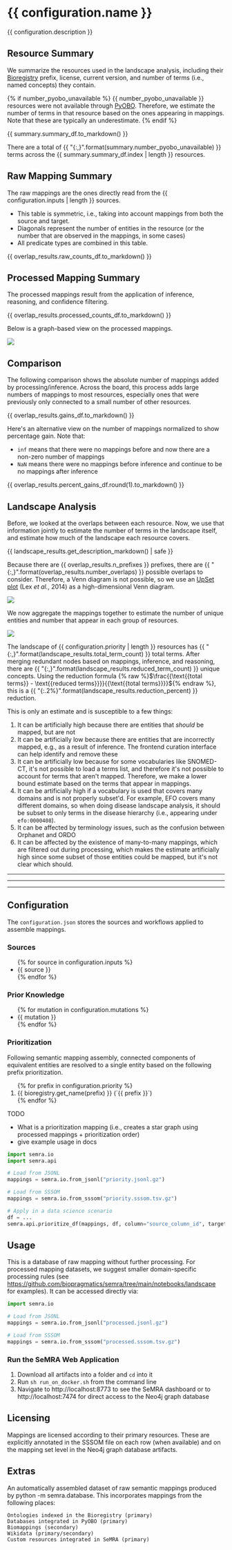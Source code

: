# {{ configuration.name }}

{{ configuration.description }}

## Resource Summary

We summarize the resources used in the landscape analysis, including their
[Bioregistry](https://bioregistry.io) prefix, license, current version, and
number of terms (i.e., named concepts) they contain.

{% if number_pyobo_unavailable %}
{{ number_pyobo_unavailable }} resources were not available through
[PyOBO](https://github.com/biopragmatics/pyobo). Therefore, we estimate the number
of terms in that resource based on the ones appearing in mappings. Note that these
are typically an underestimate.
{% endif %}

{{ summary.summary_df.to_markdown() }}

There are a total of {{ "{:,}".format(summary.number_pyobo_unavailable) }} terms across
the {{ summary.summary_df.index | length }} resources.

## Raw Mapping Summary

The raw mappings are the ones directly read from the {{ configuration.inputs | length }} sources.

- This table is symmetric, i.e., taking into account mappings from both the source and target.
- Diagonals represent the number of entities in the resource (or the number that are observed
  in the mappings, in some cases)
- All predicate types are combined in this table.

{{ overlap_results.raw_counts_df.to_markdown() }}

## Processed Mapping Summary

The processed mappings result from the application of inference, reasoning, and confidence
filtering.

{{ overlap_results.processed_counts_df.to_markdown() }}

Below is a graph-based view on the processed mappings.

![](processed_graph.svg)

## Comparison

The following comparison shows the absolute number of mappings added by processing/inference.
Across the board, this process adds large numbers of mappings to most resources, especially
ones that were previously only connected to a small number of other resources.

{{ overlap_results.gains_df.to_markdown() }}

Here's an alternative view on the number of mappings normalized to show percentage gain. Note that:

- `inf` means that there were no mappings before and now there are a non-zero number of
  mappings
- `NaN` means there were no mappings before inference and continue to be no mappings after
  inference

{{ overlap_results.percent_gains_df.round(1).to_markdown() }}

## Landscape Analysis

Before, we looked at the overlaps between each resource. Now, we use that information
jointly to estimate the number of terms in the landscape itself, and estimate how much
of the landscape each resource covers.

{{ landscape_results.get_description_markdown() | safe }}

Because there are {{ overlap_results.n_prefixes }} prefixes,
there are {{ "{:,}".format(overlap_results.number_overlaps) }} possible overlaps to consider.
Therefore, a Venn diagram is not possible, so
we use an [UpSet plot](https://www.ncbi.nlm.nih.gov/pmc/articles/PMC4720993)
(Lex *et al.*, 2014) as a high-dimensional Venn diagram.

![](processed_landscape_upset.svg)

We now aggregate the mappings together to estimate the number of unique entities and number
that appear in each group of resources.

![](processed_landscape_histogram.svg)

The landscape of {{ configuration.priority | length }} resources has
{{ "{:,}".format(landscape_results.total_term_count) }} total terms.
After merging redundant nodes based on mappings, inference, and reasoning, there
are {{ "{:,}".format(landscape_results.reduced_term_count) }} unique concepts. Using the reduction formula
{% raw %}$\frac{{\text{{total terms}} - \text{{reduced terms}}}}{{\text{{total terms}}}}${% endraw %},
this is a {{ "{:.2%}".format(landscape_results.reduction_percent) }} reduction.

This is only an estimate and is susceptible to a few things:

1. It can be artificially high because there are entities that _should_ be mapped, but are not
2. It can be artificially low because there are entities that are incorrectly mapped, e.g., as
   a result of inference. The frontend curation interface can help identify and remove these
3. It can be artificially low because for some vocabularies like SNOMED-CT, it's not possible
   to load a terms list, and therefore it's not possible to account for terms that aren't
   mapped. Therefore, we make a lower bound estimate based on the terms that appear in
   mappings.
4. It can be artificially high if a vocabulary is used that covers many domains and is not
   properly subset'd. For example, EFO covers many different domains, so when doing disease
   landscape analysis, it should be subset to only terms in the disease hierarchy
   (i.e., appearing under ``efo:0000408``).
5. It can be affected by terminology issues, such as the confusion between Orphanet and ORDO
6. It can be affected by the existence of many-to-many mappings, which are filtered out during
   processing, which makes the estimate artificially high since some subset of those entities
   could be mapped, but it's not clear which should.

--------
--------
--------

## Configuration

The `configuration.json` stores the sources and workflows applied to assemble mappings.

### Sources

<ul>
{% for source in configuration.inputs %}
<li>{{ source }}</li>
{% endfor %}
</ul>

### Prior Knowledge

<ul>
{% for mutation in configuration.mutations %}
<li>{{ mutation }}</li>
{% endfor %}
</ul>

### Prioritization

Following semantic mapping assembly, connected components of
equivalent entities are resolved to a single entity based on
the following prefix prioritization.

<ol>
{% for prefix in configuration.priority %}
<li>
{{ bioregistry.get_name(prefix) }} (`{{ prefix }}`)
</li>
{% endfor %}
</ol>

TODO

- What is a prioritization mapping (i.e., creates a star graph using processed mappings + prioritization order)
- give example usage in docs

```python
import semra.io
import semra.api

# Load from JSONL
mappings = semra.io.from_jsonl("priority.jsonl.gz")

# Load from SSSOM
mappings = semra.io.from_sssom("priority.sssom.tsv.gz")

# Apply in a data science scenario
df = ...
semra.api.prioritize_df(mappings, df, column="source_column_id", target_column="target_column_id")
```

## Usage

This is a database of raw mapping without further processing. For processed mapping datasets, we suggest smaller
domain-specific processing rules (see https://github.com/biopragmatics/semra/tree/main/notebooks/landscape for
examples). It can be accessed directly via:

```python
import semra.io

# Load from JSONL
mappings = semra.io.from_jsonl("processed.jsonl.gz")

# Load from SSSOM
mappings = semra.io.from_sssom("processed.sssom.tsv.gz")
```

### Run the SeMRA Web Application

1. Download all artifacts into a folder and `cd` into it
2. Run `sh run_on_docker.sh` from the command line
3. Navigate to http://localhost:8773 to see the SeMRA dashboard or to http://localhost:7474 for direct access to the
   Neo4j graph database

## Licensing

Mappings are licensed according to their primary resources. These are explicitly annotated in the SSSOM file on each
row (when available) and on the mapping set level in the Neo4j graph database artifacts.

## Extras

An automatically assembled dataset of raw semantic mappings produced by python -m semra.database. This incorporates
mappings from the following places:

    Ontologies indexed in the Bioregistry (primary)
    Databases integrated in PyOBO (primary)
    Biomappings (secondary)
    Wikidata (primary/secondary)
    Custom resources integrated in SeMRA (primary)

